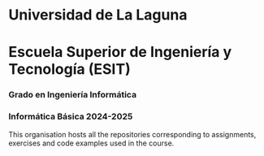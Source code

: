 <!--

**Here are some ideas to get you started:**

🙋‍♀️ A short introduction - what is your organization all about?
🌈 Contribution guidelines - how can the community get involved?
👩‍💻 Useful resources - where can the community find your docs? Is there anything else the community should know?
🍿 Fun facts - what does your team eat for breakfast?
🧙 Remember, you can do mighty things with the power of [Markdown](https://docs.github.com/github/writing-on-github/getting-started-with-writing-and-formatting-on-github/basic-writing-and-formatting-syntax)
-->
# Universidad de La Laguna
# Escuela Superior de Ingeniería y Tecnología (ESIT)
### Grado en Ingeniería Informática
### Informática Básica 2024-2025

This organisation hosts all the repositories corresponding to assignments, exercises and code examples used in the course.

